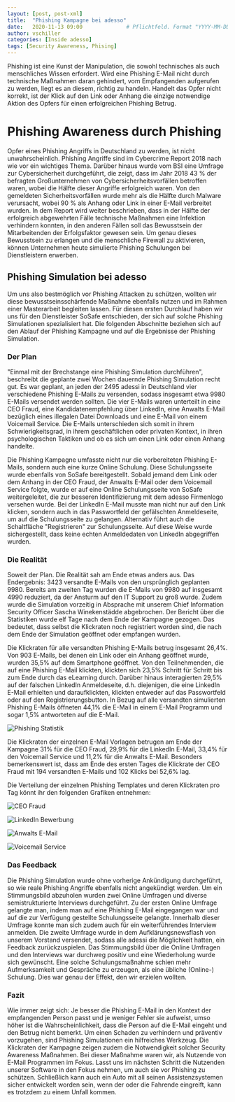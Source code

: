 ```yaml
---
layout: [post, post-xml]              
title:  "Phishing Kampagne bei adesso"        
date:   2020-11-13 09:00              # Pflichtfeld. Format "YYYY-MM-DD HH:MM". Muss für Veröffentlichung in der Vergangenheit liegen. (Für Preview egal)
author: vschiller                     
categories: [Inside adesso]       
tags: [Security Awareness, Phising]     
---
```


Phishing ist eine Kunst der Manipulation, die sowohl technisches als auch menschliches Wissen erfordert. 
Wird eine Phishing E-Mail nicht durch technische Maßnahmen daran gehindert, vom Empfangenden aufgerufen zu werden, liegt es an diesem, richtig zu handeln. 
Handelt das Opfer nicht korrekt, ist der Klick auf den Link oder Anhang die einzige notwendige Aktion des Opfers für einen erfolgreichen Phishing Betrug. 


# Phishing Awareness durch Phishing

Opfer eines Phishing Angriffs in Deutschland zu werden, ist nicht unwahrscheinlich. 
Phishing Angriffe sind im Cybercrime Report 2018 nach wie vor ein wichtiges Thema. 
Darüber hinaus wurde vom BSI eine Umfrage zur Cybersicherheit durchgeführt, die zeigt, dass im Jahr 2018 43 % der befragten Großunternehmen von Cybersicherheitsvorfällen betroffen waren, wobei die Hälfte dieser Angriffe erfolgreich waren. 
Von den gemeldeten Sicherheitsvorfällen wurde mehr als die Hälfte durch Malware verursacht, wobei 90 % als Anhang oder Link in einer E-Mail verbreitet wurden. 
In dem Report wird weiter beschrieben, dass in der Hälfte der erfolgreich abgewehrten Fälle technische Maßnahmen eine Infektion verhindern konnten, in den anderen Fällen soll das Bewusstsein der Mitarbeitenden der Erfolgsfaktor gewesen sein. 
Um genau dieses Bewusstsein zu erlangen und die menschliche Firewall zu aktivieren, können Unternehmen heute simulierte Phishing Schulungen bei Dienstleistern erwerben. 


## Phishing Simulation bei adesso

Um uns also bestmöglich vor Phishing Attacken zu schützen, wollten wir diese bewusstseinsschärfende Maßnahme ebenfalls nutzen und im Rahmen einer Masterarbeit begleiten lassen. 
Für diesen ersten Durchlauf haben wir uns für den Dienstleister SoSafe entschieden, der sich auf solche Phishing Simulationen spezialisiert hat. 
Die folgenden Abschnitte beziehen sich auf den Ablauf der Phishing Kampagne und auf die Ergebnisse der Phishing Simulation. 


### Der Plan 

"Einmal mit der Brechstange eine Phishing Simulation durchführen", beschreibt die geplante zwei Wochen dauernde Phishing Simulation recht gut. 
Es war geplant, an jeden der 2495 adessi in Deutschland vier verschiedene Phishing E-Mails zu versenden, sodass insgesamt etwa 9980 E-Mails versendet werden sollten. 
Die vier E-Mails waren unterteilt in eine CEO Fraud, eine Kandidatenempfehlung über LinkedIn, eine Anwalts E-Mail bezüglich eines illegalen Datei Downloads und eine E-Mail von einem Voicemail Service. 
Die E-Mails unterschieden sich somit in ihrem Schwierigkeitsgrad, in ihrem geschäftlichen oder privaten Kontext, in ihren psychologischen Taktiken und ob es sich um einen Link oder einen Anhang handelte.

Die Phishing Kampagne umfasste nicht nur die vorbereiteten Phishing E-Mails, sondern auch eine kurze Online Schulung. 
Diese Schulungsseite wurde ebenfalls von SoSafe bereitgestellt. 
Sobald jemand dem Link oder dem Anhang in der CEO Fraud, der Anwalts E-Mail oder dem Voicemail Service folgte, wurde er auf eine Online Schulungsseite von SoSafe weitergeleitet, die zur besseren Identifizierung mit dem adesso Firmenlogo versehen wurde. 
Bei der LinkedIn E-Mail musste man nicht nur auf den Link klicken, sondern auch in das Passwortfeld der gefälschten Anmeldeseite, um auf die Schulungsseite zu gelangen. 
Alternativ führt auch die Schaltfläche "Registrieren" zur Schulungsseite. 
Auf diese Weise wurde sichergestellt, dass keine echten Anmeldedaten von LinkedIn abgegriffen wurden.


### Die Realität

Soweit der Plan. Die Realität sah am Ende etwas anders aus. 
Das Endergebnis: 3423 versandte E-Mails von den ursprünglich geplanten 9980. 
Bereits am zweiten Tag wurden die E-Mails von 9980 auf insgesamt 4990 reduziert, da der Ansturm auf den IT Support zu groß wurde. 
Zudem wurde die Simulation vorzeitig in Absprache mit unserem Chief Information Security Officer Sascha Winekenstädde abgebrochen. 
Der Bericht über die Statistiken wurde elf Tage nach dem Ende der Kampagne gezogen. Das bedeutet, dass selbst die Klickraten noch registriert worden sind, die nach dem Ende der Simulation geöffnet oder empfangen wurden. 

Die Klickraten für alle versandten Phishing E-Mails betrug insgesamt 26,4%. 
Von 903 E-Mails, bei denen ein Link oder ein Anhang geöffnet wurde, wurden 35,5% auf dem Smartphone geöffnet. 
Von den Teilnehmenden, die auf eine Phishing E-Mail klickten, klickten sich 23,5% Schritt für Schritt bis zum Ende durch das eLearning durch. 
Darüber hinaus interagierten 29,5% auf der falschen LinkedIn Anmeldeseite, d.h. diejenigen, die eine LinkedIn E-Mail erhielten und daraufklickten, klickten entweder auf das Passwortfeld oder auf den Registrierungsbutton. 
In Bezug auf alle versandten simulierten Phishing E-Mails öffneten 44,1% die E-Mail in einem E-Mail Programm und sogar 1,5% antworteten auf die E-Mail. 


![Phishing Statistik](/assets/images/posts/Phishing-Kampagne-2019/AlleRatenPhishing.png) 


Die Klickraten der einzelnen E-Mail Vorlagen betrugen am Ende der Kampagne 31% für die CEO Fraud, 29,9% für die LinkedIn E-Mail, 33,4% für den Voicemail Service und 11,2% für die Anwalts E-Mail. 
Besonders bemerkenswert ist, dass am Ende des ersten Tages die Klickrate der CEO Fraud mit 194 versandten E-Mails und 102 Klicks bei 52,6% lag. 

Die Verteilung der einzelnen Phishing Templates und deren Klickraten pro Tag könnt ihr den folgenden Grafiken entnehmen: 


![CEO Fraud](/assets/images/posts/Phishing-Kampagne-2019/CEOFraudKlickraten.png) 


![LinkedIn Bewerbung](/assets/images/posts/Phishing-Kampagne-2019/LinkedInKlickraten.png)


![Anwalts E-Mail](/assets/images/posts/Phishing-Kampagne-2019/AnwaltsmailKlickraten.png) 


![Voicemail Service](/assets/images/posts/Phishing-Kampagne-2019/VoicemailKlickraten.png)


### Das Feedback

Die Phishing Simulation wurde ohne vorherige Ankündigung durchgeführt, so wie reale Phishing Angriffe ebenfalls nicht angekündigt werden. 
Um ein Stimmungsbild abzuholen wurden zwei Online Umfragen und diverse semistrukturierte Interviews durchgeführt. 
Zu der ersten Online Umfrage gelangte man, indem man auf eine Phishing E-Mail eingegangen war und auf die zur Verfügung gestellte Schulungsseite gelangte. 
Innerhalb dieser Umfrage konnte man sich zudem auch für ein weiterführendes Interview anmelden.
Die zweite Umfrage wurde in dem Aufklärungsnewsflash von unserem Vorstand versendet, sodass alle adessi die Möglichkeit hatten, ein Feedback zurückzuspielen. 
Das Stimmungsbild über die Online Umfragen und den Interviews war durchweg positiv und eine Wiederholung wurde sich gewünscht.
Eine solche Schulungsmaßnahme schien mehr Aufmerksamkeit und Gespräche zu erzeugen, als eine übliche (Online-) Schulung.
Dies war genau der Effekt, den wir erzielen wollten.


### Fazit 

Wie immer zeigt sich: Je besser die Phishing E-Mail in den Kontext der empfangenden Person passt und je weniger Fehler sie aufweist, umso höher ist die Wahrscheinlichkeit, dass die Person auf die E-Mail eingeht und den Betrug nicht bemerkt. 
Um einen Schaden zu verhindern und präventiv vorzugehen, sind Phishing Simulationen ein hilfreiches Werkzeug. 
Die Klickraten der Kampagne zeigen zudem die Notwendigkeit solcher Security Awareness Maßnahmen.
Bei dieser Maßnahme waren wir, als Nutzende von E-Mail Programmen im Fokus. 
Lasst uns im nächsten Schritt die Nutzenden unserer Software in den Fokus nehmen, um auch sie vor Phishing zu schützen.
Schließlich kann auch ein Auto mit all seinen Assistenzsystemen sicher entwickelt worden sein, wenn der oder die Fahrende eingreift, kann es trotzdem zu einem Unfall kommen.
